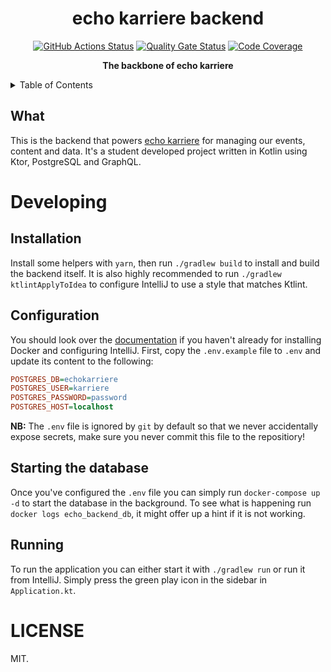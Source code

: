 <h1 align="center">echo karriere backend</h1>

<p align="center">
   <a href="https://github.com/echo-karriere/backend/actions"><img alt="GitHub Actions Status" src="https://github.com/echo-karriere/backend/workflows/Pipeline/badge.svg" /></a>
   <a href="https://sonarcloud.io/dashboard?id=echo-karriere_backend"><img alt="Quality Gate Status" src="https://sonarcloud.io/api/project_badges/measure?project=echo-karriere_backend&metric=alert_status" /></a>
   <a href="https://sonarcloud.io/dashboard?id=echo-karriere_backend"><img alt="Code Coverage" src="https://sonarcloud.io/api/project_badges/measure?project=echo-karriere_backend&metric=coverage" /></a>
   <br />
</p>

<p align="center">
   <strong>The backbone of echo karriere</strong>
</p>

<details>
<summary>Table of Contents</summary>
<br />

<!-- markdown-toc start - Don't edit this section. Run M-x markdown-toc-refresh-toc -->

**Table of Contents**

- [Developing](#developing)
  - [Installation](#installation)
  - [Configuration](#configuration)
  - [Starting the database](#starting-the-database)
  - [Running](#running)
- [LICENSE](#license)

<!-- markdown-toc end -->

</details>

## What

This is the backend that powers [echo karriere](https://www.echokarriere.no/)
for managing our events, content and data. It's a student developed project
written in Kotlin using Ktor, PostgreSQL and GraphQL.

# Developing

## Installation

Install some helpers with `yarn`, then run `./gradlew build` to install and
build the backend itself. It is also highly recommended to run
`./gradlew ktlintApplyToIdea` to configure IntelliJ to use a style that matches
Ktlint.

## Configuration

You should look over the
[documentation](https://docs.echokarriere.no/backend/docker/) if you haven't
already for installing Docker and configuring IntelliJ. First, copy the
`.env.example` file to `.env` and update its content to the following:

```ini
POSTGRES_DB=echokarriere
POSTGRES_USER=karriere
POSTGRES_PASSWORD=password
POSTGRES_HOST=localhost
```

**NB:** The `.env` file is ignored by `git` by default so that we never
accidentally expose secrets, make sure you never commit this file to the
repositiory!

## Starting the database

Once you've configured the `.env` file you can simply run `docker-compose up -d`
to start the database in the background. To see what is happening run `docker logs echo_backend_db`, it might offer up a hint if it is not working.

## Running

To run the application you can either start it with `./gradlew run` or run it
from IntelliJ. Simply press the green play icon in the sidebar in
`Application.kt`.

# LICENSE

MIT.
